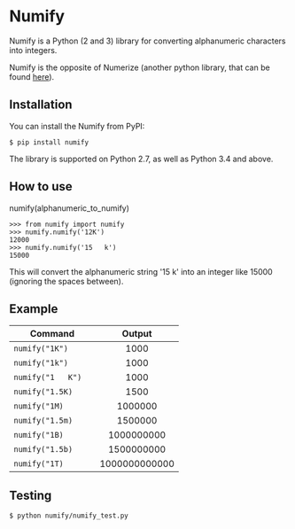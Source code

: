 # Numify
Numify is a Python (2 and 3) library for converting alphanumeric characters into integers.

Numify is the opposite of Numerize (another python library, that can be found [here](https://github.com/davidsa03/numerize)).

## Installation
You can install the Numify from PyPI:

`$ pip install numify`

The library is supported on Python 2.7, as well as Python 3.4 and above.

## How to use
numify(alphanumeric_to_numify)
```
>>> from numify import numify
>>> numify.numify('12K')
12000
>>> numify.numify('15   k')
15000
```
This will convert the alphanumeric string '15   k' into an integer like 15000 (ignoring the spaces between).

## Example
| Command | Output |
|------|:---------:|
|`numify("1K")     `| 1000|
|`numify("1k")     `| 1000|
|`numify("1   K")  `| 1000|
|`numify("1.5K)    `| 1500|
|`numify("1M)      `| 1000000|
|`numify("1.5m)    `| 1500000|
|`numify("1B)      `| 1000000000|
|`numify("1.5b)    `| 1500000000|
|`numify("1T)      `| 1000000000000|


## Testing
`$ python numify/numify_test.py`

